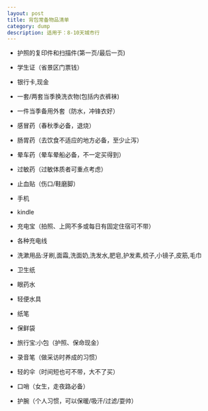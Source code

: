 ```yaml
---
layout: post
title: 背包常备物品清单
category: dump
description: 适用于：8-10天城市行
---
```


* 护照的复印件和扫描件(第一页/最后一页)

* 学生证（省景区门票钱）

* 银行卡,现金

* 一套/两套当季换洗衣物(包括内衣裤袜)

* 一件当季备用外套（防水，冲锋衣好）

* 感冒药（春秋季必备，退烧）

* 肠胃药（去饮食不适应的地方必备，至少止泻）

* 晕车药（晕车晕船必备，不一定买得到）

* 过敏药（过敏体质者可重点考虑）

* 止血贴（伤口/鞋磨脚）

* 手机

* kindle

* 充电宝（拍照、上网不多或每日有固定住宿可不带）

* 各种充电线

* 洗漱用品:牙刷,面霜,洗面奶,洗发水,肥皂,护发素,梳子,小镜子,皮筋,毛巾

* 卫生纸

* 眼药水

* 轻便水具

* 纸笔

* 保鲜袋

* 旅行宝:小包（护照、保命现金）

* 录音笔（做采访时养成的习惯）

* 轻的伞（时间短也可不带，大不了买）

* 口哨（女生，走夜路必备）

* 护腕（个人习惯，可以保暖/吸汗/过滤/耍帅）


